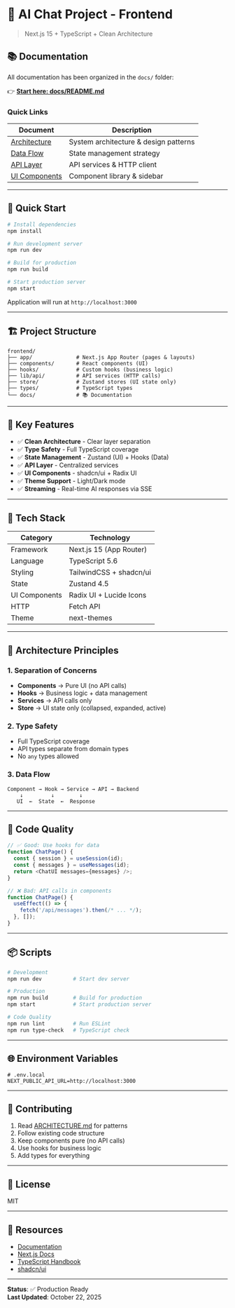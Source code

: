 # 🤖 AI Chat Project - Frontend

> Next.js 15 + TypeScript + Clean Architecture

## 📚 Documentation

All documentation has been organized in the `docs/` folder:

👉 **[Start here: docs/README.md](./docs/README.md)**

### Quick Links

| Document | Description |
|----------|-------------|
| [Architecture](./docs/ARCHITECTURE.md) | System architecture & design patterns |
| [Data Flow](./docs/DATA_FLOW.md) | State management strategy |
| [API Layer](./docs/API_LAYER.md) | API services & HTTP client |
| [UI Components](./docs/UI_COMPONENTS.md) | Component library & sidebar |

---

## 🚀 Quick Start

```bash
# Install dependencies
npm install

# Run development server
npm run dev

# Build for production
npm run build

# Start production server
npm start
```

Application will run at `http://localhost:3000`

---

## 🏗️ Project Structure

```
frontend/
├── app/              # Next.js App Router (pages & layouts)
├── components/       # React components (UI)
├── hooks/            # Custom hooks (business logic)
├── lib/api/          # API services (HTTP calls)
├── store/            # Zustand stores (UI state only)
├── types/            # TypeScript types
└── docs/             # 📚 Documentation
```

---

## 🎯 Key Features

- ✅ **Clean Architecture** - Clear layer separation
- ✅ **Type Safety** - Full TypeScript coverage
- ✅ **State Management** - Zustand (UI) + Hooks (Data)
- ✅ **API Layer** - Centralized services
- ✅ **UI Components** - shadcn/ui + Radix UI
- ✅ **Theme Support** - Light/Dark mode
- ✅ **Streaming** - Real-time AI responses via SSE

---

## 🔧 Tech Stack

| Category | Technology |
|----------|-----------|
| Framework | Next.js 15 (App Router) |
| Language | TypeScript 5.6 |
| Styling | TailwindCSS + shadcn/ui |
| State | Zustand 4.5 |
| UI Components | Radix UI + Lucide Icons |
| HTTP | Fetch API |
| Theme | next-themes |

---

## 📖 Architecture Principles

### 1. **Separation of Concerns**
- **Components** → Pure UI (no API calls)
- **Hooks** → Business logic + data management
- **Services** → API calls only
- **Store** → UI state only (collapsed, expanded, active)

### 2. **Type Safety**
- Full TypeScript coverage
- API types separate from domain types
- No `any` types allowed

### 3. **Data Flow**
```
Component → Hook → Service → API → Backend
    ↓         ↓        ↓
   UI  ←  State  ←  Response
```

---

## 🧪 Code Quality

```typescript
// ✅ Good: Use hooks for data
function ChatPage() {
  const { session } = useSession(id);
  const { messages } = useMessages(id);
  return <ChatUI messages={messages} />;
}

// ❌ Bad: API calls in components
function ChatPage() {
  useEffect(() => {
    fetch('/api/messages').then(/* ... */);
  }, []);
}
```

---

## 📦 Scripts

```bash
# Development
npm run dev          # Start dev server

# Production
npm run build        # Build for production
npm start            # Start production server

# Code Quality
npm run lint         # Run ESLint
npm run type-check   # TypeScript check
```

---

## 🌐 Environment Variables

```env
# .env.local
NEXT_PUBLIC_API_URL=http://localhost:3000
```

---

## 🤝 Contributing

1. Read [ARCHITECTURE.md](./docs/ARCHITECTURE.md) for patterns
2. Follow existing code structure
3. Keep components pure (no API calls)
4. Use hooks for business logic
5. Add types for everything

---

## 📝 License

MIT

---

## 🔗 Resources

- [Documentation](./docs/README.md)
- [Next.js Docs](https://nextjs.org/docs)
- [TypeScript Handbook](https://www.typescriptlang.org/docs/)
- [shadcn/ui](https://ui.shadcn.com/)

---

**Status**: ✅ Production Ready  
**Last Updated**: October 22, 2025
